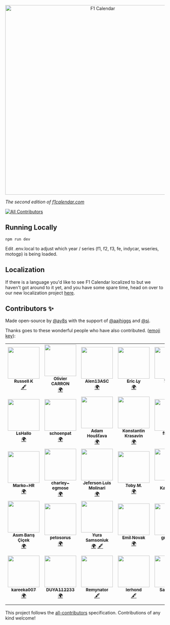<p align="center">
    <a href="https://f1calendar.com"><img src="https://f1calendar.com/share.png" width="600" alt="F1 Calendar" /></a>
</p>

_The second edition of [f1calendar.com](https://f1calendar.com)_

<!-- ALL-CONTRIBUTORS-BADGE:START - Do not remove or modify this section -->
[![All Contributors](https://img.shields.io/badge/all_contributors-34-orange.svg?style=flat-square)](#contributors-)
<!-- ALL-CONTRIBUTORS-BADGE:END -->


## Running Locally

```
npm run dev
```

Edit .env.local to adjust which year / series (f1, f2, f3, fe, indycar, wseries, motogp) is being loaded.

## Localization

If there is a language you'd like to see F1 Calendar localized to but we haven't got around to it yet, and you have some spare time, head on over to our new localization project [here](https://poeditor.com/join/project?hash=JrDs3Vfc92).

## Contributors ✨

Made open-source by [@ay8s](https://twitter.com/ay8s) with the support of [@aajhiggs](https://twitter.com/aajhiggs) and [@si](https://twitter.com/si).

Thanks goes to these wonderful people who have also contributed. ([emoji key](https://allcontributors.org/docs/en/emoji-key)):

<!-- ALL-CONTRIBUTORS-LIST:START - Do not remove or modify this section -->
<!-- prettier-ignore-start -->
<!-- markdownlint-disable -->
<table>
  <tr>
    <td align="center"><a href="https://github.com/Russ-K"><img src="https://avatars3.githubusercontent.com/u/4568306?v=4?s=100" width="100px;" alt=""/><br /><sub><b>Russell K</b></sub></a><br /><a href="#content-Russ-K" title="Content">🖋</a></td>
    <td align="center"><a href="https://github.com/carronol"><img src="https://avatars3.githubusercontent.com/u/36953864?v=4?s=100" width="100px;" alt=""/><br /><sub><b>Olivier CARRON</b></sub></a><br /><a href="#translation-carronol" title="Translation">🌍</a></td>
    <td align="center"><a href="https://github.com/Alen13ASC"><img src="https://avatars3.githubusercontent.com/u/66845425?v=4?s=100" width="100px;" alt=""/><br /><sub><b>Alen13ASC</b></sub></a><br /><a href="#translation-Alen13ASC" title="Translation">🌍</a></td>
    <td align="center"><a href="https://www.agence-fractale.fr"><img src="https://avatars2.githubusercontent.com/u/11258498?v=4?s=100" width="100px;" alt=""/><br /><sub><b>Eric Ly</b></sub></a><br /><a href="#translation-DeadEye0112" title="Translation">🌍</a></td>
    <td align="center"><a href="http://www.viktorkall.fi"><img src="https://avatars1.githubusercontent.com/u/5497520?v=4?s=100" width="100px;" alt=""/><br /><sub><b>Viktor</b></sub></a><br /><a href="#translation-vkall" title="Translation">🌍</a></td>
    <td align="center"><a href="https://github.com/matguabec"><img src="https://avatars2.githubusercontent.com/u/66858597?v=4?s=100" width="100px;" alt=""/><br /><sub><b>matguabec</b></sub></a><br /><a href="#translation-matguabec" title="Translation">🌍</a></td>
    <td align="center"><a href="https://github.com/slopezm"><img src="https://avatars1.githubusercontent.com/u/1976604?v=4?s=100" width="100px;" alt=""/><br /><sub><b>Sergio Lopez M.</b></sub></a><br /><a href="#translation-slopezm" title="Translation">🌍</a></td>
  </tr>
  <tr>
    <td align="center"><a href="https://lshallo.eu"><img src="https://avatars0.githubusercontent.com/u/22171518?v=4?s=100" width="100px;" alt=""/><br /><sub><b>LsHallo</b></sub></a><br /><a href="#translation-LsHallo" title="Translation">🌍</a></td>
    <td align="center"><a href="https://github.com/schoenpat"><img src="https://avatars2.githubusercontent.com/u/49246677?v=4?s=100" width="100px;" alt=""/><br /><sub><b>schoenpat</b></sub></a><br /><a href="#translation-schoenpat" title="Translation">🌍</a></td>
    <td align="center"><a href="https://github.com/adamhoustava"><img src="https://avatars0.githubusercontent.com/u/32132975?v=4?s=100" width="100px;" alt=""/><br /><sub><b>Adam Houšťava</b></sub></a><br /><a href="#translation-adamhoustava" title="Translation">🌍</a></td>
    <td align="center"><a href="https://github.com/HarDX"><img src="https://avatars1.githubusercontent.com/u/5231223?v=4?s=100" width="100px;" alt=""/><br /><sub><b>Konstantin Krasavin</b></sub></a><br /><a href="#translation-HarDX" title="Translation">🌍</a></td>
    <td align="center"><a href="https://github.com/ffaamm"><img src="https://avatars2.githubusercontent.com/u/1625759?v=4?s=100" width="100px;" alt=""/><br /><sub><b>ffaamm</b></sub></a><br /><a href="#translation-ffaamm" title="Translation">🌍</a></td>
    <td align="center"><a href="https://github.com/stijndp"><img src="https://avatars3.githubusercontent.com/u/29801608?v=4?s=100" width="100px;" alt=""/><br /><sub><b>stijndp</b></sub></a><br /><a href="#translation-stijndp" title="Translation">🌍</a></td>
    <td align="center"><a href="https://1yzz.github.io/"><img src="https://avatars3.githubusercontent.com/u/10379219?v=4?s=100" width="100px;" alt=""/><br /><sub><b>1yzz</b></sub></a><br /><a href="#translation-1yzz" title="Translation">🌍</a></td>
  </tr>
  <tr>
    <td align="center"><a href="https://github.com/Marko-HR"><img src="https://avatars3.githubusercontent.com/u/7421544?v=4?s=100" width="100px;" alt=""/><br /><sub><b>Marko-HR</b></sub></a><br /><a href="#translation-Marko-HR" title="Translation">🌍</a></td>
    <td align="center"><a href="https://github.com/charley-egmose"><img src="https://avatars1.githubusercontent.com/u/28342845?v=4?s=100" width="100px;" alt=""/><br /><sub><b>charley-egmose</b></sub></a><br /><a href="#translation-charley-egmose" title="Translation">🌍</a></td>
    <td align="center"><a href="https://github.com/JefersonMolinari"><img src="https://avatars3.githubusercontent.com/u/28161243?v=4?s=100" width="100px;" alt=""/><br /><sub><b>Jeferson Luis Molinari</b></sub></a><br /><a href="#translation-JefersonMolinari" title="Translation">🌍</a></td>
    <td align="center"><a href="https://tobymelin.com/"><img src="https://avatars2.githubusercontent.com/u/12884408?v=4?s=100" width="100px;" alt=""/><br /><sub><b>Toby M.</b></sub></a><br /><a href="#translation-tobymelin" title="Translation">🌍</a></td>
    <td align="center"><a href="https://github.com/mkauha"><img src="https://avatars1.githubusercontent.com/u/47188352?v=4?s=100" width="100px;" alt=""/><br /><sub><b>Miko Kauhanen</b></sub></a><br /><a href="#translation-mkauha" title="Translation">🌍</a></td>
    <td align="center"><a href="https://github.com/raider87"><img src="https://avatars1.githubusercontent.com/u/25852486?v=4?s=100" width="100px;" alt=""/><br /><sub><b>raider87</b></sub></a><br /><a href="#translation-raider87" title="Translation">🌍</a></td>
    <td align="center"><a href="https://github.com/lumbytyci"><img src="https://avatars1.githubusercontent.com/u/17204788?v=4?s=100" width="100px;" alt=""/><br /><sub><b>Lumi Bytyçi</b></sub></a><br /><a href="#translation-lumbytyci" title="Translation">🌍</a></td>
  </tr>
  <tr>
    <td align="center"><a href="https://github.com/asimovitsch"><img src="https://avatars3.githubusercontent.com/u/51007339?v=4?s=100" width="100px;" alt=""/><br /><sub><b>Asım Barış Çiçek</b></sub></a><br /><a href="#translation-asimovitsch" title="Translation">🌍</a></td>
    <td align="center"><a href="https://twitter.com/petosorus"><img src="https://avatars0.githubusercontent.com/u/4728156?v=4?s=100" width="100px;" alt=""/><br /><sub><b>petosorus</b></sub></a><br /><a href="#translation-petosorus" title="Translation">🌍</a></td>
    <td align="center"><a href="https://github.com/sigito"><img src="https://avatars1.githubusercontent.com/u/1129082?v=4?s=100" width="100px;" alt=""/><br /><sub><b>Yura Samsoniuk</b></sub></a><br /><a href="#translation-sigito" title="Translation">🌍</a> <a href="#content-sigito" title="Content">🖋</a></td>
    <td align="center"><a href="https://github.com/FileGo"><img src="https://avatars3.githubusercontent.com/u/8854002?v=4?s=100" width="100px;" alt=""/><br /><sub><b>Emil Novak</b></sub></a><br /><a href="#translation-FileGo" title="Translation">🌍</a></td>
    <td align="center"><a href="https://github.com/gro-kmp"><img src="https://avatars1.githubusercontent.com/u/59517998?v=4?s=100" width="100px;" alt=""/><br /><sub><b>gro-kmp</b></sub></a><br /><a href="#translation-gro-kmp" title="Translation">🌍</a></td>
    <td align="center"><a href="https://github.com/Bman425"><img src="https://avatars1.githubusercontent.com/u/7978888?v=4?s=100" width="100px;" alt=""/><br /><sub><b>Bman425</b></sub></a><br /><a href="#content-Bman425" title="Content">🖋</a></td>
    <td align="center"><a href="https://github.com/Norskov"><img src="https://avatars.githubusercontent.com/u/6616991?v=4?s=100" width="100px;" alt=""/><br /><sub><b>Michael Nørskov</b></sub></a><br /><a href="https://github.com/sportstimes/f1/issues?q=author%3ANorskov" title="Bug reports">🐛</a></td>
  </tr>
  <tr>
    <td align="center"><a href="https://github.com/kareeka007"><img src="https://avatars.githubusercontent.com/u/80452135?v=4?s=100" width="100px;" alt=""/><br /><sub><b>kareeka007</b></sub></a><br /><a href="#translation-kareeka007" title="Translation">🌍</a></td>
    <td align="center"><a href="https://github.com/DUYA112233"><img src="https://avatars.githubusercontent.com/u/33391055?v=4?s=100" width="100px;" alt=""/><br /><sub><b>DUYA112233</b></sub></a><br /><a href="#translation-DUYA112233" title="Translation">🌍</a></td>
    <td align="center"><a href="https://github.com/Remynator"><img src="https://avatars.githubusercontent.com/u/80911158?v=4?s=100" width="100px;" alt=""/><br /><sub><b>Remynator</b></sub></a><br /><a href="#content-Remynator" title="Content">🖋</a></td>
    <td align="center"><a href="https://github.com/lerhond"><img src="https://avatars.githubusercontent.com/u/11545731?v=4?s=100" width="100px;" alt=""/><br /><sub><b>lerhond</b></sub></a><br /><a href="#content-lerhond" title="Content">🖋</a></td>
    <td align="center"><a href="https://www.ck12info.org/about/team/"><img src="https://avatars.githubusercontent.com/u/58284608?v=4?s=100" width="100px;" alt=""/><br /><sub><b>Sarah Nair</b></sub></a><br /><a href="#translation-sarathcodes" title="Translation">🌍</a></td>
    <td align="center"><a href="https://github.com/mdawidowski"><img src="https://avatars.githubusercontent.com/u/9027933?v=4?s=100" width="100px;" alt=""/><br /><sub><b>Marcin Dawidowski</b></sub></a><br /><a href="#translation-mdawidowski" title="Translation">🌍</a></td>
  </tr>
</table>

<!-- markdownlint-restore -->
<!-- prettier-ignore-end -->

<!-- ALL-CONTRIBUTORS-LIST:END -->

This project follows the [all-contributors](https://github.com/all-contributors/all-contributors) specification. Contributions of any kind welcome!
